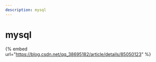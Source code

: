 ```yaml
---
description: mysql
---
```


# mysql

{% embed url="https://blog.csdn.net/qq_38695182/article/details/85050123" %}

